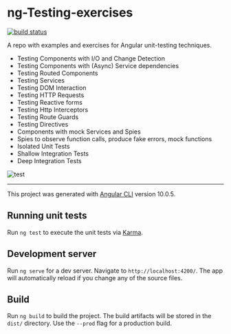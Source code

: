 # ng-Testing-exercises

[![build status](https://github.com/sakmanal/ng-Testing-exercises/workflows/Build/badge.svg)](https://github.com/sakmanal/ng-Testing-exercises/actions)

A repo with examples and exercises for Angular unit-testing techniques.

- Testing Components with I/O and Change Detection
- Testing Components with (Async) Service dependencies
- Testing Routed Components
- Testing Services
- Testing DOM Interaction
- Testing HTTP Requests
- Testing Reactive forms
- Testing Http Interceptors
- Testing Route Guards 
- Testing Directives
- Components with mock Services and Spies
- Spies to observe function calls, produce fake errors, mock functions
- Isolated Unit Tests
- Shallow Integration Tests
- Deep Integration Tests

![test](https://user-images.githubusercontent.com/32598290/103314088-a7d88980-4a2a-11eb-98ee-a905ae0666d6.png)

<hr>

This project was generated with [Angular CLI](https://github.com/angular/angular-cli) version 10.0.5.

## Running unit tests

Run `ng test` to execute the unit tests via [Karma](https://karma-runner.github.io).

## Development server

Run `ng serve` for a dev server. Navigate to `http://localhost:4200/`. The app will automatically reload if you change any of the source files.

## Build

Run `ng build` to build the project. The build artifacts will be stored in the `dist/` directory. Use the `--prod` flag for a production build.



